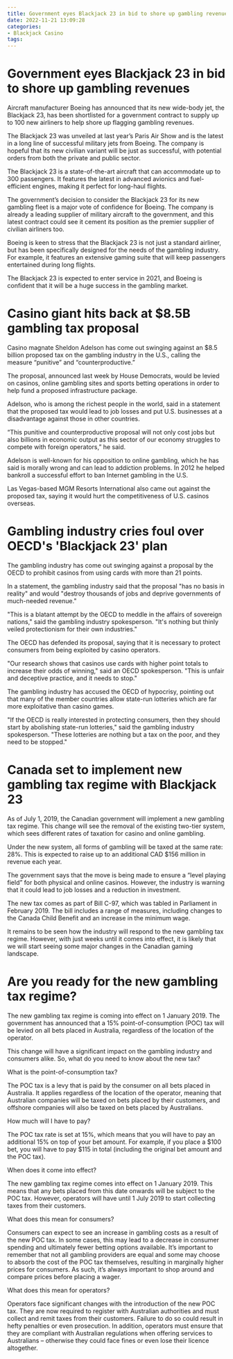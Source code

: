 ```yaml
---
title: Government eyes Blackjack 23 in bid to shore up gambling revenues 
date: 2022-11-21 13:09:28
categories:
- Blackjack Casino
tags:
---
```



#  Government eyes Blackjack 23 in bid to shore up gambling revenues 

Aircraft manufacturer Boeing has announced that its new wide-body jet, the Blackjack 23, has been shortlisted for a government contract to supply up to 100 new airliners to help shore up flagging gambling revenues.

The Blackjack 23 was unveiled at last year’s Paris Air Show and is the latest in a long line of successful military jets from Boeing. The company is hopeful that its new civilian variant will be just as successful, with potential orders from both the private and public sector.

The Blackjack 23 is a state-of-the-art aircraft that can accommodate up to 300 passengers. It features the latest in advanced avionics and fuel-efficient engines, making it perfect for long-haul flights.

The government’s decision to consider the Blackjack 23 for its new gambling fleet is a major vote of confidence for Boeing. The company is already a leading supplier of military aircraft to the government, and this latest contract could see it cement its position as the premier supplier of civilian airliners too.

Boeing is keen to stress that the Blackjack 23 is not just a standard airliner, but has been specifically designed for the needs of the gambling industry. For example, it features an extensive gaming suite that will keep passengers entertained during long flights.

The Blackjack 23 is expected to enter service in 2021, and Boeing is confident that it will be a huge success in the gambling market.

#  Casino giant hits back at $8.5B gambling tax proposal 

Casino magnate Sheldon Adelson has come out swinging against an $8.5 billion proposed tax on the gambling industry in the U.S., calling the measure “punitive” and “counterproductive.”

The proposal, announced last week by House Democrats, would be levied on casinos, online gambling sites and sports betting operations in order to help fund a proposed infrastructure package.

Adelson, who is among the richest people in the world, said in a statement that the proposed tax would lead to job losses and put U.S. businesses at a disadvantage against those in other countries.

“This punitive and counterproductive proposal will not only cost jobs but also billions in economic output as this sector of our economy struggles to compete with foreign operators,” he said.

Adelson is well-known for his opposition to online gambling, which he has said is morally wrong and can lead to addiction problems. In 2012 he helped bankroll a successful effort to ban Internet gambling in the U.S.

Las Vegas-based MGM Resorts International also came out against the proposed tax, saying it would hurt the competitiveness of U.S. casinos overseas.

#  Gambling industry cries foul over OECD's 'Blackjack 23' plan 

The gambling industry has come out swinging against a proposal by the OECD to prohibit casinos from using cards with more than 21 points.

In a statement, the gambling industry said that the proposal "has no basis in reality" and would "destroy thousands of jobs and deprive governments of much-needed revenue."

"This is a blatant attempt by the OECD to meddle in the affairs of sovereign nations," said the gambling industry spokesperson. "It's nothing but thinly veiled protectionism for their own industries."

The OECD has defended its proposal, saying that it is necessary to protect consumers from being exploited by casino operators.

"Our research shows that casinos use cards with higher point totals to increase their odds of winning," said an OECD spokesperson. "This is unfair and deceptive practice, and it needs to stop."

The gambling industry has accused the OECD of hypocrisy, pointing out that many of the member countries allow state-run lotteries which are far more exploitative than casino games.

"If the OECD is really interested in protecting consumers, then they should start by abolishing state-run lotteries," said the gambling industry spokesperson. "These lotteries are nothing but a tax on the poor, and they need to be stopped."

#  Canada set to implement new gambling tax regime with Blackjack 23 

As of July 1, 2019, the Canadian government will implement a new gambling tax regime. This change will see the removal of the existing two-tier system, which sees different rates of taxation for casino and online gambling. 

Under the new system, all forms of gambling will be taxed at the same rate: 28%. This is expected to raise up to an additional CAD $156 million in revenue each year. 

The government says that the move is being made to ensure a “level playing field” for both physical and online casinos. However, the industry is warning that it could lead to job losses and a reduction in investment. 

The new tax comes as part of Bill C-97, which was tabled in Parliament in February 2019. The bill includes a range of measures, including changes to the Canada Child Benefit and an increase in the minimum wage. 

It remains to be seen how the industry will respond to the new gambling tax regime. However, with just weeks until it comes into effect, it is likely that we will start seeing some major changes in the Canadian gaming landscape.

#  Are you ready for the new gambling tax regime?

The new gambling tax regime is coming into effect on 1 January 2019. The government has announced that a 15% point-of-consumption (POC) tax will be levied on all bets placed in Australia, regardless of the location of the operator.

This change will have a significant impact on the gambling industry and consumers alike. So, what do you need to know about the new tax?

What is the point-of-consumption tax?

The POC tax is a levy that is paid by the consumer on all bets placed in Australia. It applies regardless of the location of the operator, meaning that Australian companies will be taxed on bets placed by their customers, and offshore companies will also be taxed on bets placed by Australians.

How much will I have to pay?

The POC tax rate is set at 15%, which means that you will have to pay an additional 15% on top of your bet amount. For example, if you place a $100 bet, you will have to pay $115 in total (including the original bet amount and the POC tax).

When does it come into effect?

The new gambling tax regime comes into effect on 1 January 2019. This means that any bets placed from this date onwards will be subject to the POC tax. However, operators will have until 1 July 2019 to start collecting taxes from their customers.

What does this mean for consumers?

Consumers can expect to see an increase in gambling costs as a result of the new POC tax. In some cases, this may lead to a decrease in consumer spending and ultimately fewer betting options available. It’s important to remember that not all gambling providers are equal and some may choose to absorb the cost of the POC tax themselves, resulting in marginally higher prices for consumers. As such, it’s always important to shop around and compare prices before placing a wager.

What does this mean for operators?


Operators face significant changes with the introduction of the new POC tax. They are now required to register with Australian authorities and must collect and remit taxes from their customers. Failure to do so could result in hefty penalties or even prosecution. In addition, operators must ensure that they are compliant with Australian regulations when offering services to Australians – otherwise they could face fines or even lose their licence altogether.